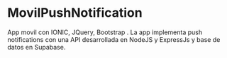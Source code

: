 # MovilPushNotification
App movil con IONIC, JQuery, Bootstrap . La app implementa push notifications con una API desarrollada en NodeJS y ExpressJs y base de datos en Supabase.  
